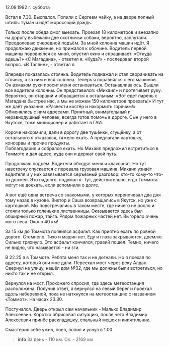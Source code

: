 12.09.1992 г. суббота

Встал в 7.30. 
Выспался. 
Попили с Сергеем чайку, а на дворе полный штиль: туман и идёт моросящий дождь.

Только после обеда смог выехать. 
Проехал 18 километров и внезапно на дорогу выбежали две охотничьи собаки, вероятно, заплутали. 
Преодолеваю очередной подъём. 
За мной колонна машин идёт. 
Я продолжаю движение, но прижался к обочине. 
Водитель первой машины поровнялся со мной, опустил окно и спрашивает: «Откуда едешь?»
«С Магадана», - ответил я.
«Куда?» - последовал второй вопрос.
«В Таллин», - ответил я.

Впереди показалась стоянка. 
Водитель поднажал и стал сворачивать на стоянку, а за ним и вся колонна. 
Теперь я поравнялся  с его машиной. 
Он взмахом руки просит меня остановиться. 
Останавливаюсь. 
Вышли все водители колонны.
Он представился: «Михаил» и протягивает руку. 
Вероятно, он старший и обращается к остальным: «Вот едет парень с Магадана быстрее нас, а мы не можем 150 километров проехать!» 
И тут же даёт указание: «Развести костёр и накормить горячим!» 
Обменялись с ним адресами. 
Приятный, внимательный и неравнодушный человек, всегда готов помочь в дороге. Сын у него в Якутске, тоже милиционер и работает в ГАИ.

Короче накормили, дали в дорогу две тушёнки, сгущёнку, а от остального я отказался, тяжело ехать. 
А предлагали картошку, консервы и прочие продукты.  
Поблагодарил и собрался ехать. 
Но Михаил предложил встретиться в Томмоте и дал адрес, куда они и держат свой путь. 

Продолжаю подъём. 
Водители обходят меня и клаксонят. 
Но тут навстречу спускается с перевала грузовая машина. 
Михаил узнаёт водителя и у них завязывается серъёзный разговор: кто-то кому-то что-то должен. Это надолго, подумал я. 
Тут, действительно, и до Томмота могут не доехать, если вспомнили о долге. 

А вот ещё одна встреча со знакомыми, у которых переночевал два дня тому назад в кузове. 
Виктор и Саша возвращались в Якутск, но уже с картошкой. 
Мы повстречались в таком месте, где ничего не росло и стояли только голенькие лиственницы. 
Оказывается здесь был обширный пожар, тайга. 
Рядом пожарных частей нет. Выгорело очень мого леса. Около 40 км!

За 15 км до Томмота появился асфальт. 
Как приятно ехать по ровной дороге. 
Стемнело. 
Тихо и машин нет. 
Еду и глаза закрываются, дремлю. 
Сильно тряхнуло. 
Это асфальт кончился, гравий пошёл. 
Темно, ничего не видно, что называется - ни зги.

В 22.25 я в Томмоте. 
Ребята меня так и не догнали. 
Но я поехал по адресу, который они мне дали. 
Переехал мост через реку Алдан. 
Свернул на улицу, нашёл дом №32, где мы должны были встретиься, но никто так и не открыл. 

Вернулся на мост. 
Прохожего спросил, где здесь метеостанция расположена. 
Получив ответ, я вернулся на левый берег и проехал вдоль набережной, пока не наткнулся на метеостанцию с названием «Томмот». 
На часах 23.30. 

Постучался. 
Дверь открыл сам начальник - Малько Владимир Алексеевич. 
Коротко обрисовал ситуацию, после чего Владимир Алексеевич принёс раскладушку, спальный мешок и кипятильник.

Смастерил себе ужин, поел, попил и уснул в 1.00.
> **info**
За день - 110 км. Ок. - 2169 км